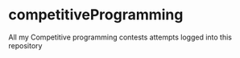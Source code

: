 # competitiveProgramming
All my Competitive programming contests attempts logged into this repository
